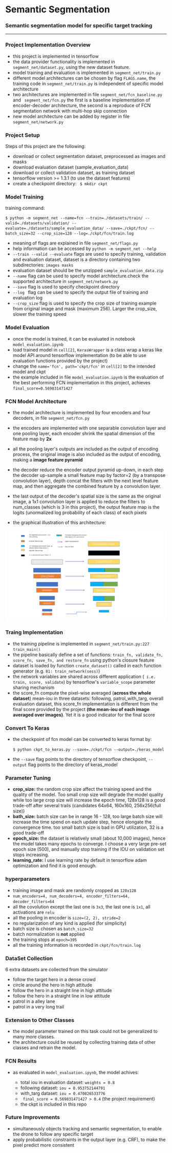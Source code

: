 # **Semantic Segmentation**


### Semantic segmentation model for specific target tracking

---

### **Project Implementation Overview**

* this project is implemented in tensorflow
* the data provider functionality is implemented in ```segment_net/dataset.py```, using the new dataset feature.
* model training and evaluation is implemented in ```segment_net/train.py```
* different model architectures can be chosen by flag ```FLAGS.name```, the training code in ```segment_net/train.py``` is independent of specific model architecture
* two architectures are implemented in file ```segment_net/fcn_baseline.py``` and ``` segment_net/fcn.py``` the first is a baseline implementation of encoder-decoder architecture, the second is a reproduce of FCN segmentation network with multi-hop skip connection
* new model architecture can be added by register in file ```segment_net/network.py```


### **Project Setup**

Steps of this project are the following:
* download or collect segmentation dataset, preprocessed as images and masks
* download evaluation dataset (sample_evaluation_data)
* download or collect validation dataset, as training dataset
* tensorflow version >= 1.3.1 (to use the dataset features)
* create a checkpoint directory: ``` $ mkdir ckpt```


### **Model Training**

training command:

```
$ python -m segment_net --name=fcn --train=./datasets/train/ --valid=./datasets/validation/ --evaluate=./datasets/sample_evaluation_data/ --save=./ckpt/fcn/ --batch_size=32 --crop_size=128 --log=./ckpt/fcn/train.log

```

* meaning of flags are explained in file ```segment_net/flags.py```
* help information can be accessed by ```python -m segment_net --help ```
* ```--train --valid --evaluate``` flags are used to specify training, validation and evaluation dataset, dataset is a directory containing two subdirectories: ```images masks```
* evaluation dataset should be the unzipped ```sample_evaluation_data.zip```
* ```--name``` flag can be used to specify model architecture.check the supported architecture in ```segment_net/network.py```
* ```--save``` flag is used to specify checkpoint directory
* ```--log ``` flag can be used to specify the output file of training and evaluation log
* ```--crop_size``` flag is used to specify the crop size of training example from original image and mask (maximum 256). Larger the crop_size, slower the training speed


### **Model Evaluation**

* once the model is trained, it can be evaluated in notebook ```model_evaluation.ipynb```
* load trained model in ```cell[2]```, ```KerasWrapper``` is a class wrap a keras like model API around tensorflow implementation (to be able to use evaluation functions provided by the project)
* change the ```name='fcn', path='ckpt/fcn'``` in ```cell[2]``` to the intended model and ckpt
* the example included in file ```model_evaluation.ipynb``` is the evaluation of the best performing FCN implementation in this project, achieves ```final_score=0.569831471427```


### **FCN Model Architecture**

* the model architecture is implemented by four encoders and four decoders, in file ```segment_net/fcn.py```
* the encoders are implemented with one separable convolution layer and one pooling layer, each encoder shrink the spatial dimension of the feature map by **2x**
* all the pooling layer's outputs are included as the output of encoding process, the original image is also included as the output of encoding, making a **image feature pyramid**
* the decoder reduce the encoder output pyramid up-down, in each step
the decoder up-sample a small feature map by factor=2 (by a transpose convolution layer), depth concat the filters with the next level feature map, and then aggregate the combined feature by a convolution layer.
* the last output of the decoder's spatial size is the same as the original image, a 1x1 convolution layer is applied to reduce the filters to num_classes (which is 3 in this project), the output feature map is the logits (unormalized log probability of each class) of each pixels

* the graphical illustration of this architecture:

[image_0]: ./docs/misc/fcn_network.png
![alt text][image_0]


### **Traing Implementation**

* the training pipeline is implemented in ```segment_net/train.py:227 train_main()```
* the pipeline basically define a set of functions: ```train_fn, validate_fn, score_fn, save_fn, and restore_fn``` using python's closure feature
* dataset is loaded by function ```create_dataset()``` called in each function generator (e.g. ```81: train_network(sess)```)
* the network variables are shared across different application (``` i.e. train, score, validate```) by tensorflow's ```variable_scope``` parameter sharing mechanism
* the score_fn compute the pixel-wise averaged (**across the whole dataset**) mean-iou in three datasets: following, patrol_with_targ, overall evaluation dataset, this score_fn implementation is different from the final score provided by the project **(the mean-iou of each image averaged over images)**. Yet it is a good indicator for the final score


### **Convert To Keras**

* the checkpoint of fcn model can be converted to keras format by:

  ```$ python ckpt_to_keras.py --save=./ckpt/fcn --output=./keras_model```

* the ```--save``` flag points to the directory of tensorflow checkpoint, ```--output``` flag points to the directory of keras_model


### **Parameter Tuning**

* **crop_size:** the random crop size affect the training speed and the quality of the model. Too small crop size will degrade the model quality while too large crop size will increase the epoch time, 128x128 is a good trade-off after several trails (candidates 64x64, 160x160, 256x256(full size))
* **bath_size:** batch size can be in range 16 - 128, too large batch size will increase the time spend on each update step, hence elongate the convergence time. too small batch size is bad in GPU utilization, 32 is a good trade-off
* **epoch_size:** the dataset is relatively small (about 10,000 images), hence the model takes many epochs to converge. I choose a very large pre-set epoch size (500), and manually stop training if the IOU on validation set stops increasing.
* **learning_rate:** I use learning rate by default in tensorflow adam optimization and find it is good enough.


### **hyperparameters**

* training image and mask are randomly cropped as ``` 128x128 ```
* ``` num_encoders=4, num_decoders=4, encoder_filters=64, decoder_filters=64 ```
* all the covolution except the last one is ```3x3```, the last one is ```1x1```, all activations are ```relu```
* all the pooling in encoder is ```size=(2, 2), stride=2```
* no regularization of any kind is applied (for simplicity)
* batch size is chosen as ```batch_size=32```
* batch normalization is **not** applied
* the training stops at ```epoch=395```
* all the training information is recorded in ``` ckpt/fcn/train.log ```

### **DataSet Collection**

6 extra datasets are collected from the simulator
* follow the target hero in a dense crowd
* circle around the hero in high attitude
* follow the hero in a straight line in high attitude
* follow the hero in a straight line in low attitude
* patrol in a alley lane
* patrol in a very long trail

### **Extension to Other Classes**

* the model parameter trained on this task could not be generalized to many more classes.
* the architecture could be reused by collecting training data of other classes and retrain the model.


### **FCN Results**

* as evaluated in ```model_evaluation.ipynb```, the model achives:

    * total iou in evaluation dataset: ```weights = 0.8 ```
    * following dataset: ```iou = 0.953752144791 ```
    * with_targ dataset: ```iou = 0.470826533776 ```
    * ``` final_score = 0.569831471427 > 0.4``` (the project requirement)
    * the ckpt is included in this repo

### **Future Improvements**

* simultaneously objects tracking and semantic segmentation, to enable the drone to follow any specific target
* apply probabilistic constraints in the output layer (e.g. CRF), to make the pixel predict more consistent
